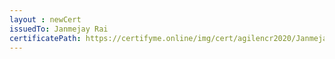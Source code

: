 ```yaml
--- 
layout : newCert 
issuedTo: Janmejay Rai 
certificatePath: https://certifyme.online/img/cert/agilencr2020/JanmejayRai_fb4c4.png
--- 
```

